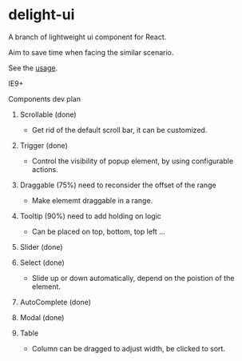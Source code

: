 # delight-ui

A branch of lightweight ui component for React.

Aim to save time when facing the similar scenario.

See the [usage](http://mefive.github.io/delight-ui/).

IE9+



Components dev plan

1. Scrollable (done)
   * Get rid of the default scroll bar, it can be customized.

2. Trigger (done)
   * Control the visibility of popup element, by using configurable actions.

3. Draggable (75%) need to reconsider the offset of the range
   * Make elememt draggable in a range.

4. Tooltip (90%) need to add holding on logic
   * Can be placed on top, bottom, top left ...

5. Slider (done)

6. Select (done)
   * Slide up or down automatically, depend on the poistion of the element.

7. AutoComplete (done)

8. Modal (done)

9. Table
   *  Column can be dragged to adjust width, be clicked to sort.







